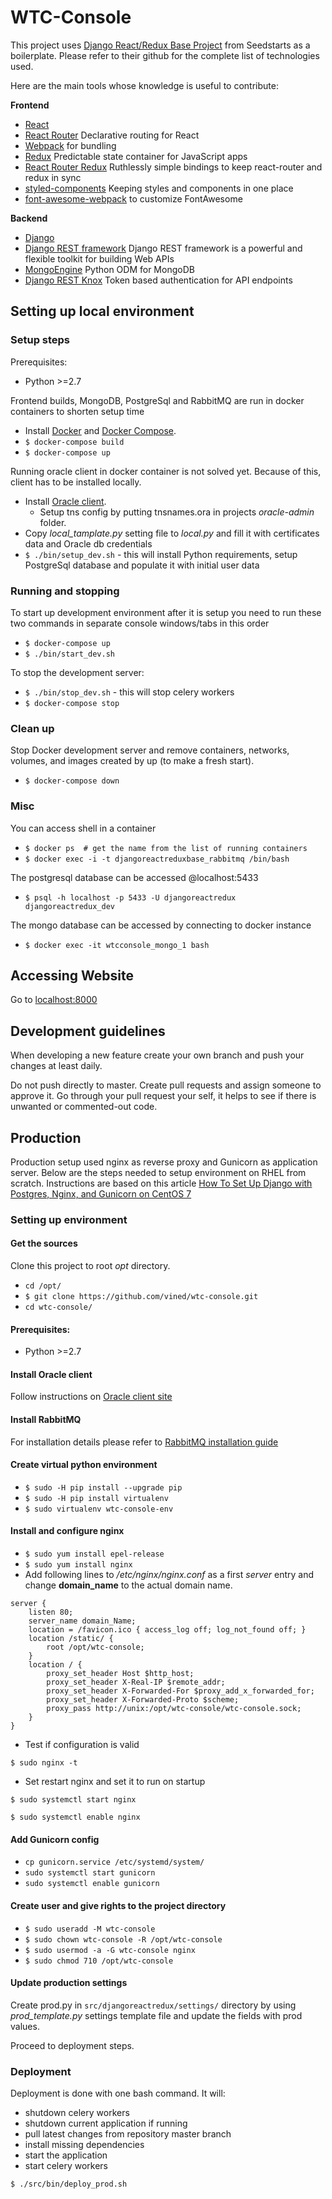 # WTC-Console

This project uses [Django React/Redux Base Project](https://github.com/Seedstars/django-react-redux-base) from Seedstarts as a boilerplate. Please refer to their github for the complete list of technologies used.


Here are the main tools whose knowledge is useful to contribute:

**Frontend**

* [React](https://github.com/facebook/react)
* [React Router](https://github.com/ReactTraining/react-router) Declarative routing for React
* [Webpack](http://webpack.github.io) for bundling
* [Redux](https://github.com/reactjs/redux) Predictable state container for JavaScript apps 
* [React Router Redux](https://github.com/reactjs/react-router-redux) Ruthlessly simple bindings to keep react-router and redux in sync
* [styled-components](https://github.com/styled-components/styled-components) Keeping styles and components in one place
* [font-awesome-webpack](https://github.com/gowravshekar/font-awesome-webpack) to customize FontAwesome

**Backend**

* [Django](https://www.djangoproject.com/)
* [Django REST framework](http://www.django-rest-framework.org/) Django REST framework is a powerful and flexible toolkit for building Web APIs
* [MongoEngine](https://github.com/MongoEngine/mongoengine) Python ODM for MongoDB
* [Django REST Knox](https://github.com/James1345/django-rest-knox) Token based authentication for API endpoints


## Setting up local environment

### Setup steps

Prerequisites:
* Python >=2.7

Frontend builds, MongoDB, PostgreSql and RabbitMQ are run in docker containers to shorten setup time

* Install [Docker](https://www.docker.com/products/overview) and [Docker Compose](https://docs.docker.com/compose/install/).
* `$ docker-compose build`
* `$ docker-compose up`

Running oracle client in docker container is not solved yet. Because of this, client has to be installed locally.

* Install [Oracle client](https://www.oracle.com/downloads/index.html).
    * Setup tns config by putting tnsnames.ora in projects _oracle-admin_ folder.
* Copy _local_tamplate.py_ setting file to _local.py_ and fill it with certificates data and Oracle db credentials
* `$ ./bin/setup_dev.sh` - this will install Python requirements, setup PostgreSql database and populate it with initial user data

### Running and stopping

To start up development environment after it is setup you need to run these two commands in separate console windows/tabs in this order

* `$ docker-compose up`
* `$ ./bin/start_dev.sh`

To stop the development server:

* `$ ./bin/stop_dev.sh` - this will stop celery workers
* `$ docker-compose stop`

### Clean up

Stop Docker development server and remove containers, networks, volumes, and images created by up (to make a fresh start).

* `$ docker-compose down`

### Misc

You can access shell in a container

* `$ docker ps  # get the name from the list of running containers`
* `$ docker exec -i -t djangoreactreduxbase_rabbitmq /bin/bash`

The postgresql database can be accessed @localhost:5433

* `$ psql -h localhost -p 5433 -U djangoreactredux djangoreactredux_dev`

The mongo database can be accessed by connecting to docker instance

* `$ docker exec -it wtcconsole_mongo_1 bash`


## Accessing Website

Go to [localhost:8000](http://localhost:8000)


## Development guidelines

When developing a new feature create your own branch and push your changes at least daily.

Do not push directly to master. Create pull requests and assign someone to approve it. Go through your pull request your self, it helps to see if there is unwanted or commented-out code.


## Production

Production setup used nginx as reverse proxy and Gunicorn as application server.
Below are the steps needed to setup environment on RHEL from scratch. Instructions are based on this article [How To Set Up Django with Postgres, Nginx, and Gunicorn on CentOS 7](https://www.digitalocean.com/community/tutorials/how-to-set-up-django-with-postgres-nginx-and-gunicorn-on-centos-7#create-a-gunicorn-systemd-service-file) 

### Setting up environment

#### Get the sources

Clone this project to root _opt_ directory.

* `cd /opt/`
* `$ git clone https://github.com/vined/wtc-console.git`
* `cd wtc-console/`

#### Prerequisites:
- Python >=2.7

#### Install Oracle client

Follow instructions on [Oracle client site](https://www.oracle.com/downloads/index.html)

#### Install RabbitMQ

For installation details please refer to [RabbitMQ installation guide](https://www.rabbitmq.com/install-rpm.html)

#### Create virtual python environment

* `$ sudo -H pip install --upgrade pip`
* `$ sudo -H pip install virtualenv`
* `$ sudo virtualenv wtc-console-env`

#### Install and configure nginx

* `$ sudo yum install epel-release`
* `$ sudo yum install nginx`
* Add following lines to _/etc/nginx/nginx.conf_ as a first _server_ entry and change **domain_name** to the actual domain name.
```
server {
    listen 80;
    server_name domain_Name;
    location = /favicon.ico { access_log off; log_not_found off; }
    location /static/ {
        root /opt/wtc-console;
    }
    location / {
        proxy_set_header Host $http_host;
        proxy_set_header X-Real-IP $remote_addr;
        proxy_set_header X-Forwarded-For $proxy_add_x_forwarded_for;
        proxy_set_header X-Forwarded-Proto $scheme;
        proxy_pass http://unix:/opt/wtc-console/wtc-console.sock;
    }
}
```

* Test if configuration is valid

`$ sudo nginx -t`

* Set restart nginx and set it to run on startup

`$ sudo systemctl start nginx`

`$ sudo systemctl enable nginx`


#### Add Gunicorn config

* `cp gunicorn.service /etc/systemd/system/` 
* `sudo systemctl start gunicorn`
* `sudo systemctl enable gunicorn`

#### Create user and give rights to the project directory

* `$ sudo useradd -M wtc-console`
* `$ sudo chown wtc-console -R /opt/wtc-console`
* `$ sudo usermod -a -G wtc-console nginx`
* `$ sudo chmod 710 /opt/wtc-console`

#### Update production settings

Create prod.py in `src/djangoreactredux/settings/` directory by using _prod_template.py_ settings template file and update the fields with prod values.


Proceed to deployment steps.


### Deployment

Deployment is done with one bash command. It will:
* shutdown celery workers
* shutdown current application if running
* pull latest changes from repository master branch
* install missing dependencies
* start the application
* start celery workers

`$ ./src/bin/deploy_prod.sh`
